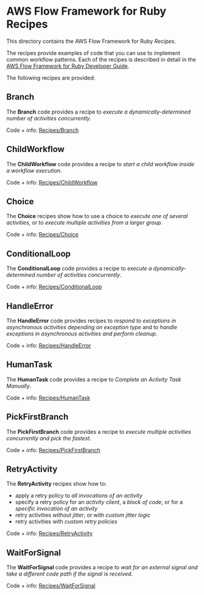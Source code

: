 AWS Flow Framework for Ruby Recipes
===================================

This directory contains the AWS Flow Framework for Ruby *Recipes*.

The recipes provide examples of code that you can use to implement
common workflow patterns. Each of the recipes is described in detail in
the [AWS Flow Framework for Ruby Developer
Guide](http://docs.aws.amazon.com/amazonswf/latest/awsrbflowguide/recipes.html).

The following recipes are provided:

Branch
------

The **Branch** code provides a recipe to *execute a
dynamically-determined number of activities concurrently*.

Code + info: [Recipes/Branch](Recipes/Branch/)

ChildWorkflow
-------------

The **ChildWorkflow** code provides a recipe to *start a child workflow
inside a workflow execution*.

Code + info: [Recipes/ChildWorkflow](Recipes/ChildWorkflow/)

Choice
------

The **Choice** recipes show how to use a choice to *execute one of
several activities*, or to *execute multiple activities from a larger
group*.

Code + info: [Recipes/Choice](Recipes/Choice/)

ConditionalLoop
---------------

The **ConditionalLoop** code provides a recipe to *execute a
dynamically-determined number of activities concurrently*.

Code + info: [Recipes/ConditionalLoop](Recipes/ConditionalLoop/)

HandleError
-----------

The **HandleError** code provides recipes to *respond to exceptions in
asynchronous activities depending on exception type* and to *handle
exceptions in asynchronous activities and perform cleanup*.

Code + info: [Recipes/HandleError](Recipes/HandleError/)

HumanTask
---------

The **HumanTask** code provides a recipe to *Complete an Activity Task
Manually*.

Code + info: [Recipes/HumanTask](Recipes/HumanTask/)

PickFirstBranch
---------------

The **PickFirstBranch** code provides a recipe to *execute multiple
activities concurrently and pick the fastest*.

Code + info: [Recipes/PickFirstBranch](Recipes/PickFirstBranch/)

RetryActivity
-------------

The **RetryActivity** recipes show how to:

-   apply a retry policy to *all invocations of an activity*
-   specify a retry policy for an *activity client*, a *block of code*,
    or for a *specific invocation of an activity*
-   retry activities *without jitter*, or with *custom jitter logic*
-   retry activities with *custom retry policies*

Code + info: [Recipes/RetryActivity](Recipes/RetryActivity/)

WaitForSignal
-------------

The **WaitForSignal** code provides a recipe to *wait for an external
signal and take a different code path if the signal is received*.

Code + info: [Recipes/WaitForSignal](Recipes/WaitForSignal/)
